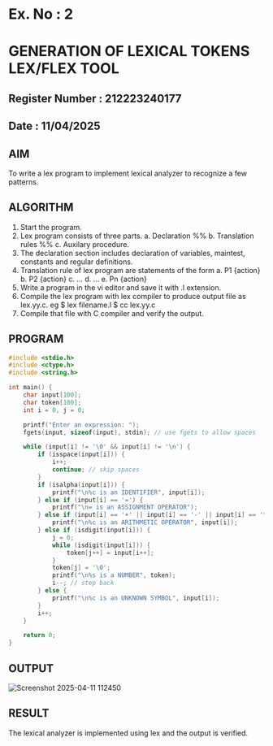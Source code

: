 # Ex. No : 2	
# GENERATION OF LEXICAL TOKENS LEX/FLEX TOOL
## Register Number : 212223240177
## Date : 11/04/2025

## AIM   
To write a lex program to implement lexical analyzer to recognize a few patterns.

## ALGORITHM
1.	Start the program.
2.	Lex program consists of three parts.
    a.	Declaration %%
    b.	Translation rules %%
    c.	Auxilary procedure.
3.	The declaration section includes declaration of variables, maintest, constants and regular definitions.
4.	Translation rule of lex program are statements of the form
    a.	P1 {action}
    b.	P2 {action}
    c.	…
    d.	…
    e.	Pn {action}
5.	Write a program in the vi editor and save it with .l extension.
6.	Compile the lex program with lex compiler to produce output file as lex.yy.c. eg $ lex filename.l $ cc lex.yy.c
7.	Compile that file with C compiler and verify the output.

## PROGRAM
```c
#include <stdio.h>
#include <ctype.h>
#include <string.h>

int main() {
    char input[100];
    char token[100];
    int i = 0, j = 0;

    printf("Enter an expression: ");
    fgets(input, sizeof(input), stdin); // use fgets to allow spaces

    while (input[i] != '\0' && input[i] != '\n') {
        if (isspace(input[i])) {
            i++;
            continue; // skip spaces
        }
        if (isalpha(input[i])) {
            printf("\n%c is an IDENTIFIER", input[i]);
        } else if (input[i] == '=') {
            printf("\n= is an ASSIGNMENT OPERATOR");
        } else if (input[i] == '+' || input[i] == '-' || input[i] == '*' || input[i] == '/') {
            printf("\n%c is an ARITHMETIC OPERATOR", input[i]);
        } else if (isdigit(input[i])) {
            j = 0;
            while (isdigit(input[i])) {
                token[j++] = input[i++];
            }
            token[j] = '\0';
            printf("\n%s is a NUMBER", token);
            i--; // step back
        } else {
            printf("\n%c is an UNKNOWN SYMBOL", input[i]);
        }
        i++;
    }

    return 0;
}

```
## OUTPUT 
![Screenshot 2025-04-11 112450](https://github.com/user-attachments/assets/c8bc340b-aa0b-4679-bd86-5e8f62cd94a2)


## RESULT
The lexical analyzer is implemented using lex and the output is verified.
